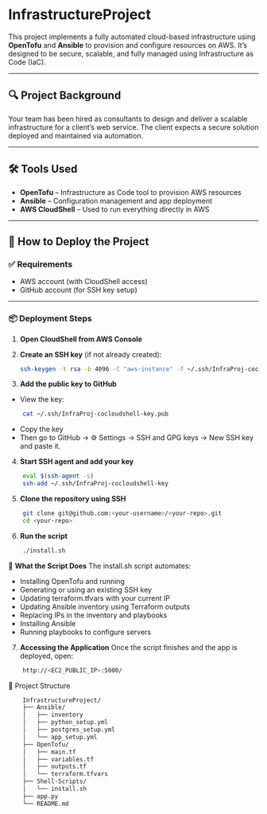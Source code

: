 # InfrastructureProject

This project implements a fully automated cloud-based infrastructure using **OpenTofu** and **Ansible** to provision and configure resources on AWS. It’s designed to be secure, scalable, and fully managed using Infrastructure as Code (IaC).

---

## 🔍 Project Background

Your team has been hired as consultants to design and deliver a scalable infrastructure for a client’s web service. The client expects a secure solution deployed and maintained via automation.

---

## 🛠️ Tools Used

- **OpenTofu** – Infrastructure as Code tool to provision AWS resources
- **Ansible** – Configuration management and app deployment
- **AWS CloudShell** – Used to run everything directly in AWS

---

## 🚀 How to Deploy the Project

### ✅ Requirements

- AWS account (with CloudShell access)
- GitHub account (for SSH key setup)

---

### 📦 Deployment Steps

1. **Open CloudShell from AWS Console**

2. **Create an SSH key** (if not already created):
   ```sh
   ssh-keygen -t rsa -b 4096 -C "aws-instance" -f ~/.ssh/InfraProj-cocloudshell-key -N ""
3. **Add the public key to GitHub**

- View the key:

```sh
    cat ~/.ssh/InfraProj-cocloudshell-key.pub
```
- Copy the key 
- Then go to GitHub → ⚙️ Settings → SSH and GPG keys → New SSH key and paste it.

4. **Start SSH agent and add your key**

```sh
    eval $(ssh-agent -s)
    ssh-add ~/.ssh/InfraProj-cocloudshell-key
```    
5. **Clone the repository using SSH**

```sh
    git clone git@github.com:<your-username>/<your-repo>.git
    cd <your-repo>
```
6. **Run the script**
```sh
    ./install.sh
```
🔧 **What the Script Does**
The install.sh script automates:

- Installing OpenTofu and running
- Generating or using an existing SSH key
- Updating terraform.tfvars with your current IP
- Updating Ansible inventory using Terraform outputs
- Replacing IPs in the inventory and playbooks
- Installing Ansible
- Running playbooks to configure servers

7. **Accessing the Application**
Once the script finishes and the app is deployed, open:
```sh
    http://<EC2_PUBLIC_IP>:5000/
```
📁 Project Structure

```txt
    InfrastructureProject/
    ├── Ansible/
    │   ├── inventory
    │   ├── python_setup.yml
    │   ├── postgres_setup.yml
    │   └── app_setup.yml
    ├── OpenTofu/
    │   ├── main.tf
    │   ├── variables.tf
    │   ├── outputs.tf
    │   └── terraform.tfvars
    ├── Shell-Scripts/
    │   └── install.sh
    ├── app.py
    └── README.md
```